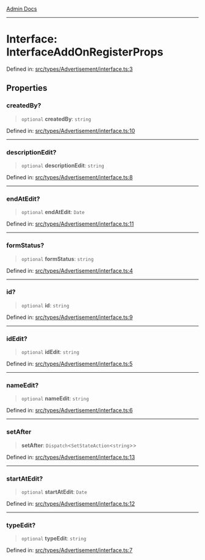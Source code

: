 [Admin Docs](/)

***

# Interface: InterfaceAddOnRegisterProps

Defined in: [src/types/Advertisement/interface.ts:3](https://github.com/PalisadoesFoundation/talawa-admin/blob/main/src/types/Advertisement/interface.ts#L3)

## Properties

### createdBy?

> `optional` **createdBy**: `string`

Defined in: [src/types/Advertisement/interface.ts:10](https://github.com/PalisadoesFoundation/talawa-admin/blob/main/src/types/Advertisement/interface.ts#L10)

***

### descriptionEdit?

> `optional` **descriptionEdit**: `string`

Defined in: [src/types/Advertisement/interface.ts:8](https://github.com/PalisadoesFoundation/talawa-admin/blob/main/src/types/Advertisement/interface.ts#L8)

***

### endAtEdit?

> `optional` **endAtEdit**: `Date`

Defined in: [src/types/Advertisement/interface.ts:11](https://github.com/PalisadoesFoundation/talawa-admin/blob/main/src/types/Advertisement/interface.ts#L11)

***

### formStatus?

> `optional` **formStatus**: `string`

Defined in: [src/types/Advertisement/interface.ts:4](https://github.com/PalisadoesFoundation/talawa-admin/blob/main/src/types/Advertisement/interface.ts#L4)

***

### id?

> `optional` **id**: `string`

Defined in: [src/types/Advertisement/interface.ts:9](https://github.com/PalisadoesFoundation/talawa-admin/blob/main/src/types/Advertisement/interface.ts#L9)

***

### idEdit?

> `optional` **idEdit**: `string`

Defined in: [src/types/Advertisement/interface.ts:5](https://github.com/PalisadoesFoundation/talawa-admin/blob/main/src/types/Advertisement/interface.ts#L5)

***

### nameEdit?

> `optional` **nameEdit**: `string`

Defined in: [src/types/Advertisement/interface.ts:6](https://github.com/PalisadoesFoundation/talawa-admin/blob/main/src/types/Advertisement/interface.ts#L6)

***

### setAfter

> **setAfter**: `Dispatch`\<`SetStateAction`\<`string`\>\>

Defined in: [src/types/Advertisement/interface.ts:13](https://github.com/PalisadoesFoundation/talawa-admin/blob/main/src/types/Advertisement/interface.ts#L13)

***

### startAtEdit?

> `optional` **startAtEdit**: `Date`

Defined in: [src/types/Advertisement/interface.ts:12](https://github.com/PalisadoesFoundation/talawa-admin/blob/main/src/types/Advertisement/interface.ts#L12)

***

### typeEdit?

> `optional` **typeEdit**: `string`

Defined in: [src/types/Advertisement/interface.ts:7](https://github.com/PalisadoesFoundation/talawa-admin/blob/main/src/types/Advertisement/interface.ts#L7)
